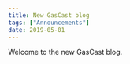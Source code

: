 ```yaml
---
title: New GasCast blog
tags: ["Announcements"]
date: 2019-05-01
---
```


Welcome to the new GasCast blog. 
